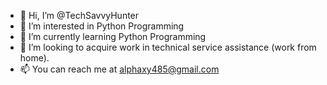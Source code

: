 - 👋 Hi, I’m @TechSavvyHunter
- 👀 I’m interested in Python Programming 
- 🌱 I’m currently learning Python Programming  
- 💞️ I’m looking to acquire work in technical service assistance (work from home).  
- 📫 You can reach me at alphaxy485@gmail.com

<!---
TechSavvyHunter/TechSavvyHunter is a ✨ special ✨ repository because its `README.md` (this file) appears on your GitHub profile.
You can click the Preview link to take a look at your changes.
--->
